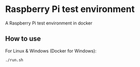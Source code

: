 # Raspberry Pi test environment
A Raspberry Pi test environment in docker

## How to use
For Linux & Windows (Docker for Windows):
```bash
./run.sh
```
